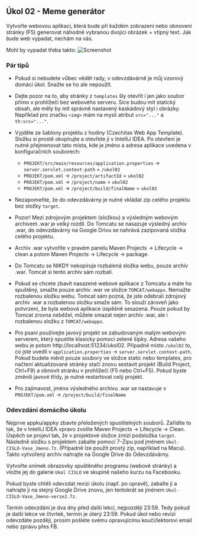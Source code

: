 Úkol 02 - Meme generátor
------------------------

Vytvořte webovou aplikaci, která bude při každém zobrazení nebo obnovení stránky (F5) generovat náhodně vybranou
dvojici obrázek + vtipný text.
Jak bude web vypadat, nechám na vás.

Mohl by vypadat třeba takto:
![Screenshot](img/ukol02-screenshot.png)



### Pár tipů

* Pokud si nebudete vůbec vědět rady, v odevzdávárně je můj vzorový domácí úkol. Snažte se ho ale nepoužít.

* Dejte pozor na to, aby stránky z `templates` šly otevřít i jen jako soubor přímo v prohlížeči bez webového serveru.
  Sice budou mít statický obsah, ale měly by mít správně nastavený kaskádový styl i obrázky.
  Například pro značku `<img>` mám na mysli atribut `src="..."` a `th:src="..."`.

* Vyjděte ze šablony projektu z hodiny (Czechitas Web App Template). Složku si prostě okopírujte a otevřete ji v
  IntelliJ IDEA. Po otevření je nutné přejmenovat tato místa, kde je jméno a adresa aplikace uvedena v konfiguračních
  souborech:
  * `PROJEKT/src/main/resources/application.properties` -> `server.servlet.context-path` = `/ukol02`
  * `PROJEKT/pom.xml` -> `/project/artifactId` = `ukol02`
  * `PROJEKT/pom.xml` -> `/project/name` = `ukol02`
  * `PROJEKT/pom.xml` -> `/project/build/finalName` = `ukol02`

* Nezapomeňte, že do odevzdávárny je nutné vkládat zip celého projektu bez složky `target`.

* Pozor! Mezi zdrojovým projektem (složkou) a výsledným webovým archívem .war je velký rozdíl. Do Tomcatu se nasazuje
  výsledný archív .war, do odevzdávárny na Google Drivu se nahrává zazipovaná složka celého projektu.

* Archív .war vytvoříte v pravém panelu Maven Projects -> Lifecycle -> clean a potom Maven Projects -> Lifecycle ->
  package.

* Do Tomcatu se NIKDY nekopíruje rozbalená složka webu, pouze archív .war. Tomcat si tento archív sám rozbalí.

* Pokud se chcete zbavit nasazené webové aplikace z Tomcatu a máte ho spuštěný, smažte pouze archív .war ve složce
  `TOMCAT/webapps`. Nemažte rozbalenou složku webu. Tomcat sám pozná, že jste odebrali zdrojový archív .war a rozbalenou
  složku smaže sám. To slouží zároveň jako potvrzení, že byla webová aplikace úspěšně sesazena.
  Pouze pokud by Tomcat zrovna neběžel, můžete smazat nejen archív .war, ale i rozbalenou složku z `TOMCAT/webapps`.

* Pro psaní používejte javový projekt se zabudovaným malým webovým serverem, který spustíte klasicky pomocí zelené
  šipky. Adresa vašeho webu je potom http&#58;//localhost:51234/ukol02. Případně místo `/ukol02` to, co jste uvedli v
  `application.properties` -> `server.servlet.context-path`.
  Pokud budete měnit pouze soubory ve složce static nebo templates,
  pro načtení aktualizované stránky stačí znovu sestavit projekt (Build Project, Ctrl+F9)
  a obnovit stránku v prohlížeči (F5 nebo Ctrl+F5).
  Pokud byste změnili javové třídy, je nutné restartovat celý projekt.

* Pro zajímavost, jméno výsledného archívu .war se nastavuje v `PROJEKT/pom.xml` -> `/project/build/finalName`



### Odevzdání domácího úkolu

Nejprve appku/appky zbavte přeložených spustitelných souborů.
Zařídíte to tak, že v IntelliJ IDEA vpravo zvolíte
Maven Projects -> Lifecycle -> Clean.
Úspěch se projeví tak, že v projektové složce zmizí
podsložka `target`.
Následně složku s projektem
zabalte pomocí 7-Zipu pod jménem `Ukol-CISLO-Vase_Jmeno.7z`.
(Případně lze použít prostý zip, například na Macu).
Takto vytvořený archív nahrajte na Google Drive do Odevzdávárny.

Vytvořte snímek obrazovky spuštěného programu (webové stránky) a vložte jej
do galerie `Ukol CISLO` ve skupině našeho kurzu na Facebooku.

Pokud byste chtěli odevzdat revizi úkolu (např. po opravě),
zabalte ji a nahrajte ji na stejný Google Drive znovu,
jen tentokrát se jménem `Ukol-CISLO-Vase_Jmeno-verze2.7z`.

Termín odevzdání je dva dny před další lekcí, nejpozději 23:59.
Tedy pokud je další lekce ve čtvrtek, termín je úterý 23:59.
Pokud úkol nebo revizi odevzdáte později,
prosím pošlete svému opravujícímu kouči/lektorovi email nebo zprávu přes FB.
